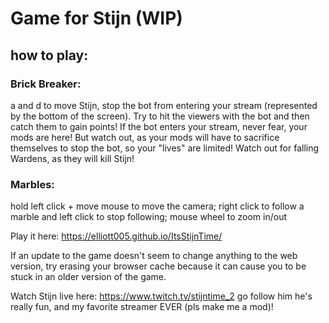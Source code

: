 # Game for Stijn (WIP)

## how to play:
### Brick Breaker:
a and d to move Stijn, stop the bot from entering your stream (represented by the bottom of the screen). Try to hit the viewers with the bot and then catch them to gain points! If the bot enters your stream, never fear, your mods are here! But watch out, as your mods will have to sacrifice themselves to stop the bot, so your "lives" are limited! Watch out for falling Wardens, as they will kill Stijn!

### Marbles:
hold left click + move mouse to move the camera; right click to follow a marble and left click to stop following; mouse wheel to zoom in/out

Play it here: https://elliott005.github.io/ItsStijnTime/

If an update to the game doesn't seem to change anything to the web version, try erasing your browser cache because it can cause you to be stuck in an older version of the game.


Watch Stijn live here: https://www.twitch.tv/stijntime_2 go follow him he's really fun, and my favorite streamer EVER (pls make me a mod)!

